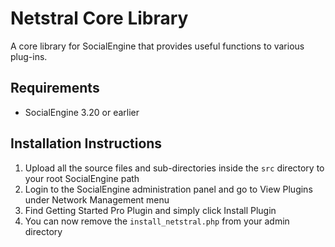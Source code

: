# Netstral Core Library
A core library for SocialEngine that provides useful functions to various plug-ins.

## Requirements
- SocialEngine 3.20 or earlier

## Installation Instructions

1. Upload all the source files and sub-directories inside the `src` directory to your root SocialEngine path
3. Login to the SocialEngine administration panel and go to View Plugins under Network Management menu
4. Find Getting Started Pro Plugin and simply click Install Plugin
5. You can now remove the `install_netstral.php` from your admin directory
